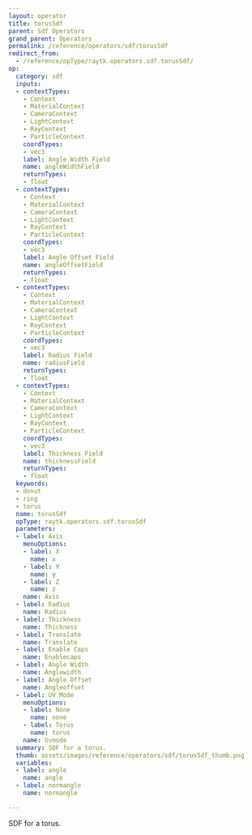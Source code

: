 ```yaml
---
layout: operator
title: torusSdf
parent: Sdf Operators
grand_parent: Operators
permalink: /reference/operators/sdf/torusSdf
redirect_from:
  - /reference/opType/raytk.operators.sdf.torusSdf/
op:
  category: sdf
  inputs:
  - contextTypes:
    - Context
    - MaterialContext
    - CameraContext
    - LightContext
    - RayContext
    - ParticleContext
    coordTypes:
    - vec3
    label: Angle Width Field
    name: angleWidthField
    returnTypes:
    - float
  - contextTypes:
    - Context
    - MaterialContext
    - CameraContext
    - LightContext
    - RayContext
    - ParticleContext
    coordTypes:
    - vec3
    label: Angle Offset Field
    name: angleOffsetField
    returnTypes:
    - float
  - contextTypes:
    - Context
    - MaterialContext
    - CameraContext
    - LightContext
    - RayContext
    - ParticleContext
    coordTypes:
    - vec3
    label: Radius Field
    name: radiusField
    returnTypes:
    - float
  - contextTypes:
    - Context
    - MaterialContext
    - CameraContext
    - LightContext
    - RayContext
    - ParticleContext
    coordTypes:
    - vec3
    label: Thickness Field
    name: thicknessField
    returnTypes:
    - float
  keywords:
  - donut
  - ring
  - torus
  name: torusSdf
  opType: raytk.operators.sdf.torusSdf
  parameters:
  - label: Axis
    menuOptions:
    - label: X
      name: x
    - label: Y
      name: y
    - label: Z
      name: z
    name: Axis
  - label: Radius
    name: Radius
  - label: Thickness
    name: Thickness
  - label: Translate
    name: Translate
  - label: Enable Caps
    name: Enablecaps
  - label: Angle Width
    name: Anglewidth
  - label: Angle Offset
    name: Angleoffset
  - label: UV Mode
    menuOptions:
    - label: None
      name: none
    - label: Torus
      name: torus
    name: Uvmode
  summary: SDF for a torus.
  thumb: assets/images/reference/operators/sdf/torusSdf_thumb.png
  variables:
  - label: angle
    name: angle
  - label: normangle
    name: normangle

---
```



SDF for a torus.
